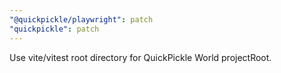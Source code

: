 ```yaml
---
"@quickpickle/playwright": patch
"quickpickle": patch
---
```


Use vite/vitest root directory for QuickPickle World projectRoot.
